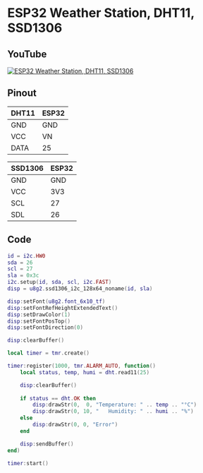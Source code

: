 # ESP32 Weather Station, DHT11, SSD1306

## YouTube

[![ESP32 Weather Station, DHT11, SSD1306](https://img.youtube.com/vi/kZOR3DmBcmE/hqdefault.jpg)](https://www.youtube.com/watch?v=kZOR3DmBcmE)

## Pinout

| DHT11 | ESP32 |
| --- | --- |
| GND | GND |
| VCC | VN |
| DATA | 25 |

| SSD1306 | ESP32 |
| --- | --- |
| GND | GND |
| VCC | 3V3 |
| SCL | 27 |
| SDL | 26 |

## Code

```lua
id = i2c.HW0
sda = 26
scl = 27
sla = 0x3c
i2c.setup(id, sda, scl, i2c.FAST)
disp = u8g2.ssd1306_i2c_128x64_noname(id, sla)

disp:setFont(u8g2.font_6x10_tf)
disp:setFontRefHeightExtendedText()
disp:setDrawColor(1)
disp:setFontPosTop()
disp:setFontDirection(0)

disp:clearBuffer()

local timer = tmr.create()

timer:register(1000, tmr.ALARM_AUTO, function()
    local status, temp, humi = dht.read11(25)

    disp:clearBuffer()
    
    if status == dht.OK then
        disp:drawStr(0,  0, "Temperature: " .. temp .. "°C")
        disp:drawStr(0, 10, "   Humidity: " .. humi .. "%")
    else
        disp:drawStr(0, 0, "Error")
    end

    disp:sendBuffer()
end)

timer:start()
```
